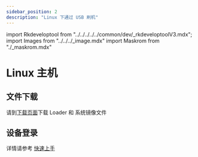 ```yaml
---
sidebar_position: 2
description: "Linux 下通过 USB 刷机"
---
```


import Rkdeveloptool from "../../../../../common/dev/\_rkdeveloptoolV3.mdx";
import Images from "../../../\_image.mdx"
import Maskrom from "./\_maskrom.mdx"

# Linux 主机

## 文件下载

请到[下载页面](../../../download.md)下载 Loader 和 系统镜像文件

<Rkdeveloptool platform="linux">
<Maskrom/>
</Rkdeveloptool>

## 设备登录

详情请参考 [快速上手](../../quick-start)
